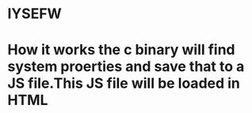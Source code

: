 # IYSEFW

# How it works the c binary will find system proerties and save that to a JS file.This JS file will be loaded in HTML
